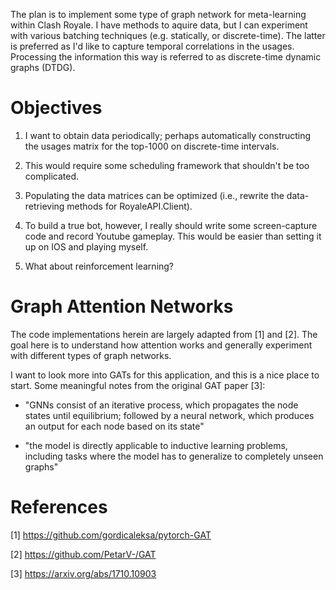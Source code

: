 
The plan is to implement some type of graph network for meta-learning within Clash Royale. I have methods to aquire data, but I can experiment with various batching techniques (e.g. statically, or discrete-time). The latter is preferred as I'd like to capture temporal correlations in the usages. Processing the information this way is referred to as discrete-time dynamic graphs (DTDG).

# Objectives

1. I want to obtain data periodically; perhaps automatically constructing the usages matrix for the top-1000 on discrete-time intervals.

2. This would require some scheduling framework that shouldn't be too complicated.

3. Populating the data matrices can be optimized (i.e., rewrite the data-retrieving methods for RoyaleAPI.Client).

4. To build a true bot, however, I really should write some screen-capture code and record Youtube gameplay. This would be easier than setting it up on IOS and playing myself. 

5. What about reinforcement learning?

# Graph Attention Networks 

The code implementations herein are largely adapted from [1] and [2]. The goal here is to understand how attention works and generally experiment with different types of graph networks.

I want to look more into GATs for this application, and this is a nice place to start. Some meaningful notes from the original GAT paper [3]:

- "GNNs consist of an iterative process, which propagates the node states until equilibrium; followed by a neural network, which produces an output for each node based on its state"

- "the model is directly applicable to inductive learning problems, including tasks where the model has to generalize to completely unseen graphs"

# References 

[1] https://github.com/gordicaleksa/pytorch-GAT

[2] https://github.com/PetarV-/GAT

[3] https://arxiv.org/abs/1710.10903